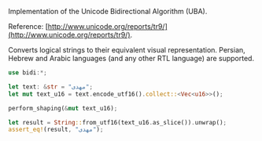 Implementation of the Unicode Bidirectional Algorithm (UBA).

Reference: [http://www.unicode.org/reports/tr9/](http://www.unicode.org/reports/tr9/).

Converts logical strings to their equivalent visual representation. Persian, Hebrew and Arabic languages (and any other RTL language) are supported.

```rust
use bidi:*;

let text: &str = "مهدی";
let mut text_u16 = text.encode_utf16().collect::<Vec<u16>>();

perform_shaping(&mut text_u16);

let result = String::from_utf16(text_u16.as_slice()).unwrap();
assert_eq!(result, "ﻣﻬﺪﯼ");
```
